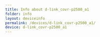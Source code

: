 ```yaml
---
title: Info about d-link_covr-p2500_a1
folder: info
layout: deviceinfo
permalink: /devices/d-link_covr-p2500_a1/
device: d-link_covr-p2500_a1
---
```

